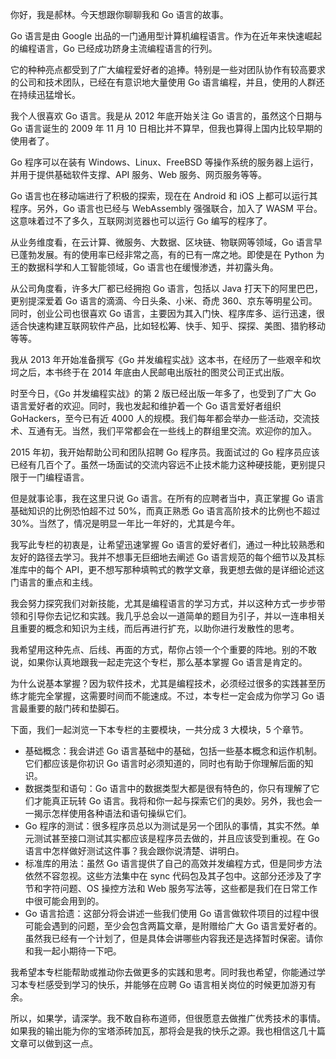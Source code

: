 你好，我是郝林。今天想跟你聊聊我和 Go 语言的故事。

Go 语言是由 Google 出品的一门通用型计算机编程语言。作为在近年来快速崛起的编程语言，Go 已经成功跻身主流编程语言的行列。

它的种种亮点都受到了广大编程爱好者的追捧。特别是一些对团队协作有较高要求的公司和技术团队，已经在有意识地大量使用 Go 语言编程，并且，使用的人群还在持续迅猛增长。

我个人很喜欢 Go 语言。我是从 2012 年底开始关注 Go 语言的，虽然这个日期与 Go 语言诞生的 2009 年 11 月 10 日相比并不算早，但我也算得上国内比较早期的使用者了。

Go 程序可以在装有 Windows、Linux、FreeBSD 等操作系统的服务器上运行，并用于提供基础软件支撑、API 服务、Web 服务、网页服务等等。

Go 语言也在移动端进行了积极的探索，现在在 Android 和 iOS 上都可以运行其程序。另外，Go 语言也已经与 WebAssembly 强强联合，加入了 WASM 平台。这意味着过不了多久，互联网浏览器也可以运行 Go 编写的程序了。

从业务维度看，在云计算、微服务、大数据、区块链、物联网等领域，Go 语言早已蓬勃发展。有的使用率已经非常之高，有的已有一席之地。即使是在 Python 为王的数据科学和人工智能领域，Go 语言也在缓慢渗透，并初露头角。

从公司角度看，许多大厂都已经拥抱 Go 语言，包括以 Java 打天下的阿里巴巴，更别提深爱着 Go 语言的滴滴、今日头条、小米、奇虎 360、京东等明星公司。同时，创业公司也很喜欢 Go 语言，主要因为其入门快、程序库多、运行迅速，很适合快速构建互联网软件产品，比如轻松筹、快手、知乎、探探、美图、猎豹移动等等。

我从 2013 年开始准备撰写《Go 并发编程实战》这本书，在经历了一些艰辛和坎坷之后，本书终于在 2014 年底由人民邮电出版社的图灵公司正式出版。

时至今日，《Go 并发编程实战》的第 2 版已经出版一年多了，也受到了广大 Go 语言爱好者的欢迎。同时，我也发起和维护着一个 Go 语言爱好者组织 GoHackers，至今已有近 4000 人的规模。我们每年都会举办一些活动，交流技术、互通有无。当然，我们平常都会在一些线上的群组里交流。欢迎你的加入。

2015 年初，我开始帮助公司和团队招聘 Go 程序员。我面试过的 Go 程序员应该已经有几百个了。虽然一场面试的交流内容远不止技术能力这种硬技能，更别提只限于一门编程语言。

但是就事论事，我在这里只说 Go 语言。在所有的应聘者当中，真正掌握 Go 语言基础知识的比例恐怕超不过 50%，而真正熟悉 Go 语言高阶技术的比例也不超过 30%。当然了，情况是明显一年比一年好的，尤其是今年。

我写此专栏的初衷是，让希望迅速掌握 Go 语言的爱好者们，通过一种比较熟悉和友好的路径去学习。我并不想事无巨细地去阐述 Go 语言规范的每个细节以及其标准库中的每个 API，更不想写那种填鸭式的教学文章，我更想去做的是详细论述这门语言的重点和主线。

我会努力探究我们对新技能，尤其是编程语言的学习方式，并以这种方式一步步带领和引导你去记忆和实践。我几乎总会以一道简单的题目为引子，并以一连串相关且重要的概念和知识为主线，而后再进行扩充，以助你进行发散性的思考。

我希望用这种先点、后线、再面的方式，帮你占领一个个重要的阵地。别的不敢说，如果你认真地跟我一起走完这个专栏，那么基本掌握 Go 语言是肯定的。

为什么说基本掌握？因为软件技术，尤其是编程技术，必须经过很多的实践甚至历练才能完全掌握，这需要时间而不能速成。不过，本专栏一定会成为你学习 Go 语言最重要的敲门砖和垫脚石。

下面，我们一起浏览一下本专栏的主要模块，一共分成 3 大模块，5 个章节。

- 基础概念：我会讲述 Go 语言基础中的基础，包括一些基本概念和运作机制。它们都应该是你初识 Go 语言时必须知道的，同时也有助于你理解后面的知识。
- 数据类型和语句：Go 语言中的数据类型大都是很有特色的，你只有理解了它们才能真正玩转 Go 语言。我将和你一起与探索它们的奥妙。另外，我也会一一揭示怎样使用各种语法和语句操纵它们。
- Go 程序的测试：很多程序员总以为测试是另一个团队的事情，其实不然。单元测试甚至接口测试其实都应该是程序员去做的，并且应该受到重视。在 Go 语言中怎样做好测试这件事？我会跟你说清楚、讲明白。
- 标准库的用法：虽然 Go 语言提供了自己的高效并发编程方式，但是同步方法依然不容忽视。这些方法集中在 sync 代码包及其子包中。这部分还涉及了字节和字符问题、OS 操控方法和 Web 服务写法等，这些都是我们在日常工作中很可能会用到的。
- Go 语言拾遗：这部分将会讲述一些我们使用 Go 语言做软件项目的过程中很可能会遇到的问题，至少会包含两篇文章，是附赠给广大 Go 语言爱好者的。虽然我已经有一个计划了，但是具体会讲哪些内容我还是选择暂时保密。请你和我一起小期待一下吧。

我希望本专栏能帮助或推动你去做更多的实践和思考。同时我也希望，你能通过学习本专栏感受到学习的快乐，并能够在应聘 Go 语言相关岗位的时候更加游刃有余。

所以，如果学，请深学。我不敢自称布道师，但很愿意去做推广优秀技术的事情。如果我的输出能为你的宝塔添砖加瓦，那将会是我的快乐之源。我也相信这几十篇文章可以做到这一点。
